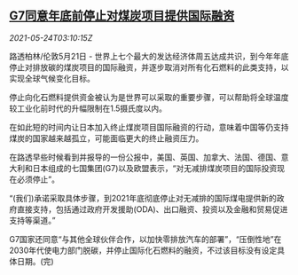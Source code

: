 <!--1621827062000-->
[G7同意年底前停止对煤炭项目提供国际融资](https://cn.reuters.com/article/g7-coal-financing-0524-idCNKCS2D505V)
------

<div><i>2021-05-24T03:10:15Z</i></div><p>路透柏林/伦敦5月21日 - 世界上七个最大的发达经济体周五达成共识，到今年年底停止对排放碳的煤炭项目的国际融资，并逐步取消对所有化石燃料的此类支持，以实现全球气候变化目标。</p><p>停止向化石燃料提供资金被认为是世界可以采取的重要步骤，可以帮助将全球温度较工业化前时代的升幅限制在1.5摄氏度以内。</p><p>在如此短的时间内让日本加入终止煤炭项目国际融资的行动，意味着中国等仍支持煤炭的国家越来越孤立，可能面临更大的终止融资压力。</p><p>在路透早些时候看到并报导的一份公报中，美国、英国、加拿大、法国、德国、意大利和日本组成的七国集团(G7)以及欧盟表示，“对无减排煤炭项目的国际投资现在必须停止”。</p><p>“(我们)承诺采取具体步骤，到2021年底彻底停止对无减排的国际煤电提供新的政府直接支持，包括通过政府开发援助(ODA)、出口融资、投资以及金融和贸易促进支持等渠道。”</p><p>G7国家还同意“与其他全球伙伴合作，以加快零排放汽车的部署”，“压倒性地”在2030年代使电力部门脱碳，并停止国际化石燃料的融资，不过该目标没有设定具体日期。(完)</p>
